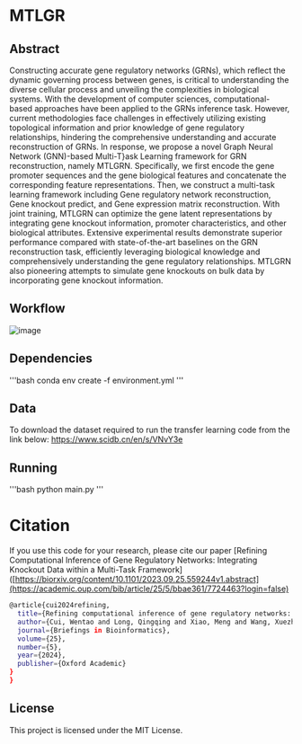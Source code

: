 # MTLGR


## Abstract
Constructing accurate gene regulatory networks (GRNs), which reflect the dynamic governing process between genes, is critical to understanding the diverse cellular process and unveiling the complexities in biological systems. 
With the development of computer sciences, computational-based approaches have been applied to the GRNs inference task. 
However, current methodologies face challenges in effectively utilizing existing topological information and prior knowledge of gene regulatory relationships, hindering the comprehensive understanding and accurate reconstruction of GRNs. 
In response, we propose a novel Graph Neural Network (GNN)-based Multi-T}ask Learning framework for GRN reconstruction, namely MTLGRN. 
Specifically, we first encode the gene promoter sequences and the gene biological features and concatenate the corresponding feature representations. 
Then, we construct a multi-task learning framework including Gene regulatory network reconstruction, Gene knockout predict, and Gene expression matrix reconstruction. 
With joint training, MTLGRN can optimize the gene latent representations by integrating gene knockout information, promoter characteristics, and other biological attributes. 
Extensive experimental results demonstrate superior performance compared with state-of-the-art baselines on the GRN reconstruction task, efficiently leveraging biological knowledge and comprehensively understanding the gene regulatory relationships. 
MTLGRN also pioneering attempts to simulate gene knockouts on bulk data by incorporating gene knockout information. 

## Workflow

![image]()

## Dependencies
'''bash
conda env create -f environment.yml
'''

## Data
To download the dataset required to run the transfer learning code from the link below:
https://www.scidb.cn/en/s/VNvY3e

## Running
'''bash
python main.py
'''


# Citation
If you use this code for your research, please cite our paper [Refining Computational Inference of Gene Regulatory Networks: Integrating Knockout Data within a Multi-Task Framework]([https://biorxiv.org/content/10.1101/2023.09.25.559244v1.abstract](https://academic.oup.com/bib/article/25/5/bbae361/7724463?login=false)
```bash
@article{cui2024refining,
  title={Refining computational inference of gene regulatory networks: integrating knockout data within a multi-task framework},
  author={Cui, Wentao and Long, Qingqing and Xiao, Meng and Wang, Xuezhi and Feng, Guihai and Li, Xin and Wang, Pengfei and Zhou, Yuanchun},
  journal={Briefings in Bioinformatics},
  volume={25},
  number={5},
  year={2024},
  publisher={Oxford Academic}
}
}
```

## License
This project is licensed under the MIT License.








